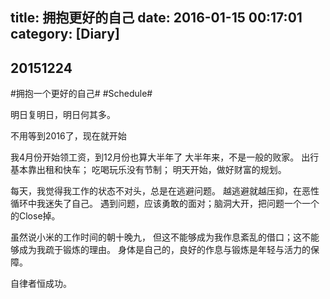 title: 拥抱更好的自己
date: 2016-01-15 00:17:01
category: [Diary]
---

## 20151224

#拥抱一个更好的自己#
#Schedule#

明日复明日，明日何其多。

不用等到2016了，现在就开始

<!-- more -->

我4月份开始领工资，到12月份也算大半年了
大半年来，不是一般的败家。
出行基本靠出租和快车；
吃喝玩乐没有节制；
明天开始，做好财富的规划。

每天，我觉得我工作的状态不对头，总是在逃避问题。
越逃避就越压抑，在恶性循环中我迷失了自己。
遇到问题，应该勇敢的面对；脑洞大开，把问题一个一个的Close掉。

虽然说小米的工作时间的朝十晚九，
但这不能够成为我作息紊乱的借口；这不能够成为我疏于锻炼的理由。
身体是自己的，良好的作息与锻炼是年轻与活力的保障。

自律者恒成功。
